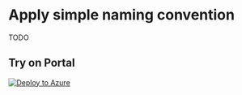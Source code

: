 # Apply simple naming convention

TODO

## Try on Portal

[![Deploy to Azure](https://aka.ms/deploytoazurebutton)](https://portal.azure.com/#blade/Microsoft_Azure_Policy/CreatePolicyDefinitionBlade/uri/https%3A%2F%2Fraw.githubusercontent.com%2FSaiyato%2Fazure-policies%2Fmain%2Fpolicies%2FTags%2Frequire-resource-group-owner-tag%2Fpolicy.json)
